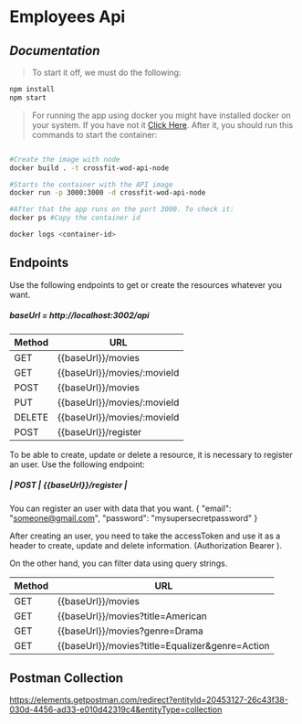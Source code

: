 # **Employees Api**

## _Documentation_

> To start it off, we must do the following:

```sh
npm install
npm start
```

> For running the app using docker you might have installed docker on your system. If you have not it <a href="https://docs.docker.com/engine/install/">Click Here</a>. After it, you should run this commands to start the container: 

```bash

#Create the image with node
docker build . -t crossfit-wod-api-node

#Starts the container with the API image
docker run -p 3000:3000 -d crossfit-wod-api-node

#After that the app runs on the port 3000. To check it: 
docker ps #Copy the container id

docker logs <container-id>

```

## Endpoints

Use the following endpoints to get or create the resources whatever you want.

##### baseUrl = http://localhost:3002/api

| Method | URL |
| ------ | ------ |
| GET | {{baseUrl}}/movies |
| GET | {{baseUrl}}/movies/:movieId |
| POST | {{baseUrl}}/movies |
| PUT | {{baseUrl}}/movies/:movieId |
| DELETE | {{baseUrl}}/movies/:movieId |
| POST | {{baseUrl}}/register |

To be able to create, update or delete a resource, it is necessary to register an user. Use the following endpoint:
##### | POST | {{baseUrl}}/register |
You can register an user with data that you want.
{
    "email": "someone@gmail.com",
    "password": "mysupersecretpassword"
}

After creating an user, you need to take the accessToken and use it as a header to create, update and delete information. (Authorization Bearer <token>).

On the other hand, you can filter data using query strings.

| Method | URL |
| ------ | ------ |
| GET | {{baseUrl}}/movies |
| GET | {{baseUrl}}/movies?title=American |
| GET | {{baseUrl}}/movies?genre=Drama |
| GET | {{baseUrl}}/movies?title=Equalizer&genre=Action |

## Postman Collection

https://elements.getpostman.com/redirect?entityId=20453127-26c43f38-030d-4456-ad33-e010d42319c4&entityType=collection

